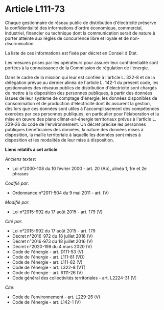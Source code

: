 # Article L111-73

Chaque gestionnaire de réseau public de distribution d'électricité préserve la confidentialité des informations d'ordre
économique, commercial, industriel, financier ou technique dont la communication serait de nature à porter atteinte aux
règles de concurrence libre et loyale et de non-discrimination. 

La liste de ces informations est fixée par décret en Conseil d'Etat. 

Les mesures prises par les opérateurs pour assurer leur confidentialité sont portées à la connaissance de la Commission de
régulation de l'énergie. 

Dans le cadre de la mission qui leur est confiée à l'article L. 322-8 et de la délégation prévue au dernier alinéa de
l'article L. 142-1 du présent code, les gestionnaires des réseaux publics de distribution d'électricité sont chargés de
mettre à la disposition des personnes publiques, à partir des données issues de leur système de comptage d'énergie, les
données disponibles de consommation et de production d'électricité dont ils assurent la gestion, dès lors que ces données
sont utiles à l'accomplissement des compétences exercées par ces personnes publiques, en particulier pour l'élaboration et la
mise en œuvre des plans climat-air-énergie territoriaux prévus à l'article L. 229-26 du code de l'environnement. Un décret
précise les personnes publiques bénéficiaires des données, la nature des données mises à disposition, la maille territoriale
à laquelle les données sont mises à disposition et les modalités de leur mise à disposition.

**Liens relatifs à cet article**

_Anciens textes_:

  - Loi n°2000-108 du 10 février 2000 - art. 20 (Ab), alinéa 1, 1re et 2e phrases

_Codifié par_:

  - Ordonnance n°2011-504 du 9 mai 2011 - art. (V)

_Modifié par_:

  - Loi n°2015-992 du 17 août 2015 - art. 179 (V)

_Cité par_:

  - Loi n°2015-992 du 17 août 2015 - art. 179
  - Décret n°2016-972 du 18 juillet 2016 (V)
  - Décret n°2016-973 du 18 juillet 2016 (V)
  - Décret n°2020-196 du 4 mars 2020 (V)
  - Code de l'énergie - art. D111-53 (V)
  - Code de l'énergie - art. L111-81 (VD)
  - Code de l'énergie - art. L111-82 (V)
  - Code de l'énergie - art. L322-8 (VT)
  - Code de l'énergie - art. R111-26 (V)
  - Code général des collectivités territoriales - art. L2224-31 (V)

_Cite_:

  - Code de l'environnement - art. L229-26 (V)
  - Code de l'énergie - art. L142-1 (V)
